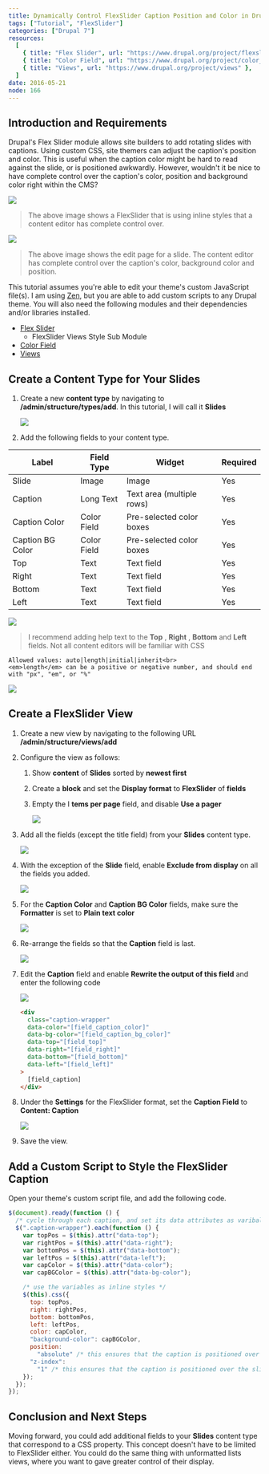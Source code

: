 ```yaml
---
title: Dynamically Control FlexSlider Caption Position and Color in Drupal
tags: ["Tutorial", "FlexSlider"]
categories: ["Drupal 7"]
resources:
  [
    { title: "Flex Slider", url: "https://www.drupal.org/project/flexslider" },
    { title: "Color Field", url: "https://www.drupal.org/project/color_field" },
    { title: "Views", url: "https://www.drupal.org/project/views" },
  ]
date: 2016-05-21
node: 166
---
```


## Introduction and Requirements

Drupal's Flex Slider module allows site builders to add rotating slides with captions. Using custom CSS, site themers can adjust the caption's position and color. This is useful when the caption color might be hard to read against the slide, or is positioned awkwardly. However, wouldn't it be nice to have complete control over the caption's color, position and background color right within the CMS?

![](/assets/images/posts/dynamically-control-flexslider-caption-position-and-color-drupal/flex-caption.gif)

> The above image shows a FlexSlider that is using inline styles that a content editor has complete control over.

![](/assets/images/posts/dynamically-control-flexslider-caption-position-and-color-drupal/intro-1.png)

> The above image shows the edit page for a slide. The content editor has complete control over the caption's color, background color and position.

This tutorial assumes you're able to edit your theme's custom JavaScript file(s). I am using [Zen](https://www.drupal.org/project/zen), but you are able to add custom scripts to any Drupal theme. You will also need the following modules and their dependencies and/or libraries installed.

- [Flex Slider](https://www.drupal.org/project/flexslider)
  - FlexSlider Views Style Sub Module
- [Color Field](https://www.drupal.org/project/color_field)
- [Views](https://www.drupal.org/project/views)

## Create a Content Type for Your Slides

1. Create a new **content type** by navigating to **/admin/structure/types/add**. In this tutorial, I will call it **Slides**

   ![](/assets/images/posts/dynamically-control-flexslider-caption-position-and-color-drupal/1.1_1.png)

2. Add the following fields to your content type.

| **Label**        | **Field Type** | **Widget**                | **Required** |
| ---------------- | -------------- | ------------------------- | ------------ |
| Slide            | Image          | Image                     | Yes          |
| Caption          | Long Text      | Text area (multiple rows) | Yes          |
| Caption Color    | Color Field    | Pre-selected color boxes  | Yes          |
| Caption BG Color | Color Field    | Pre-selected color boxes  | Yes          |
| Top              | Text           | Text field                | Yes          |
| Right            | Text           | Text field                | Yes          |
| Bottom           | Text           | Text field                | Yes          |
| Left             | Text           | Text field                | Yes          |

![](/assets/images/posts/dynamically-control-flexslider-caption-position-and-color-drupal/1.2_0.png)

> I recommend adding help text to the **Top** , **Right** , **Bottom** and **Left** fields. Not all content editors will be familiar with CSS

    Allowed values: auto|length|initial|inherit<br>
    <em>length</em> can be a positive or negative number, and should end with "px", "em", or "%"

![](/assets/images/posts/dynamically-control-flexslider-caption-position-and-color-drupal/1.3_0.png)

## Create a FlexSlider View

1. Create a new view by navigating to the following URL **/admin/structure/views/add**
1. Configure the view as follows:

   1. Show **content** of **Slides** sorted by **newest first**
   2. Create a **block** and set the **Display format** to **FlexSlider** of **fields**
   3. Empty the I **tems per page** field, and disable **Use a pager**

      ![](/assets/images/posts/dynamically-control-flexslider-caption-position-and-color-drupal/2.1_0.png)

1. Add all the fields (except the title field) from your **Slides** content type.

   ![](/assets/images/posts/dynamically-control-flexslider-caption-position-and-color-drupal/2.2.png)

1. With the exception of the **Slide** field, enable **Exclude from display** on all the fields you added.

   ![](/assets/images/posts/dynamically-control-flexslider-caption-position-and-color-drupal/2.3.png)

1. For the **Caption Color** and **Caption BG Color** fields, make sure the **Formatter** is set to **Plain text color**

   ![](/assets/images/posts/dynamically-control-flexslider-caption-position-and-color-drupal/2.5.png)

1. Re-arrange the fields so that the **Caption** field is last.

   ![](/assets/images/posts/dynamically-control-flexslider-caption-position-and-color-drupal/2.4.png)

1. Edit the **Caption** field and enable **Rewrite the output of this field** and enter the following code

   ![](/assets/images/posts/dynamically-control-flexslider-caption-position-and-color-drupal/2.6.png)

   ```html
   <div
     class="caption-wrapper"
     data-color="[field_caption_color]"
     data-bg-color="[field_caption_bg_color]"
     data-top="[field_top]"
     data-right="[field_right]"
     data-bottom="[field_bottom]"
     data-left="[field_left]"
   >
     [field_caption]
   </div>
   ```

1. Under the **Settings** for the FlexSlider format, set the **Caption Field** to **Content: Caption**

   ![](/assets/images/posts/dynamically-control-flexslider-caption-position-and-color-drupal/2.7.png)

1. Save the view.

## Add a Custom Script to Style the FlexSlider Caption

Open your theme's custom script file, and add the following code.

```javascript
$(document).ready(function () {
  /* cycle through each caption, and set its data attributes as varibales */
  $(".caption-wrapper").each(function () {
    var topPos = $(this).attr("data-top");
    var rightPos = $(this).attr("data-right");
    var bottomPos = $(this).attr("data-bottom");
    var leftPos = $(this).attr("data-left");
    var capColor = $(this).attr("data-color");
    var capBGColor = $(this).attr("data-bg-color");

    /* use the variables as inline styles */
    $(this).css({
      top: topPos,
      right: rightPos,
      bottom: bottomPos,
      left: leftPos,
      color: capColor,
      "background-color": capBGColor,
      position:
        "absolute" /* this ensures that the caption is positioned over the slide */,
      "z-index":
        "1" /* this ensures that the caption is positioned over the slide */,
    });
  });
});
```

## Conclusion and Next Steps

Moving forward, you could add additional fields to your **Slides** content type that correspond to a CSS property. This concept doesn't have to be limited to FlexSlider either. You could do the same thing with unformatted lists views, where you want to gave greater control of their display.
